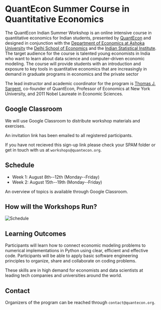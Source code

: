 # QuantEcon Summer Course in Quantitative Economics

The QuantEcon Indian Summer Workshop is an online intensive course in
quantitative economics for Indian students, presented by
[QuantEcon](https://quantecon.org/) and designed in conjunction with the
[Department of Economics at Ashoka
University](https://www.ashoka.edu.in/department/department-of-economics/) the
[Delhi School of Economics](http://econdse.org/) and the [Indian Statistical
Institute](https://www.isical.ac.in/).  The target audience for the course is
talented young economists in India who want to learn about  data science and
computer-driven economic modeling.  The course will provide students with an
introduction and exposure to key tools in quantitative economics that are
increasingly in demand in graduate programs in economics and the private
sector

The lead instructor and academic coordinator for the program is [Thomas J.
Sargent](http://www.tomsargent.com/), co-founder of QuantEcon, Professor of
Economics at New York University, and 2011 Nobel Laureate in Economic
Sciences.

## Google Classroom

We will use Google Classroom to distribute workshop materials and exercises.

An invitation link has been emailed to all registered participants. 

If you have not recieved this sign-up link please check your SPAM folder or get in touch with us at `workshops@quantecon.org`.

## Schedule

* Week 1: August 8th--12th (Monday--Friday) 
* Week 2: August 15th--19th (Monday--Friday) 

An overview of topics is available through Google Classroom.

## How will the Workshops Run?

![Schedule](/img/schedule.png)

## Learning Outcomes

Participants will learn how to connect economic modeling problems to numerical
implementations in Python using clear, efficient and effective code.
Participants will be able to apply basic software engineering principles to
organize, share and collaborate on coding problems.

These skills are in high demand for economists and data scientists at leading
tech companies and universities around the world.

## Contact

Organizers of the program can be reached through `contact@quantecon.org`.
